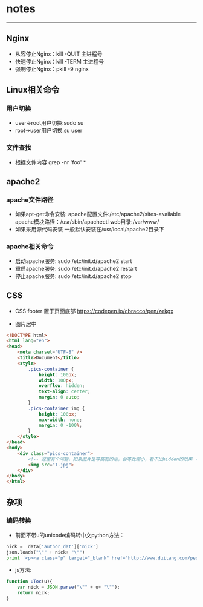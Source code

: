 # notes
------

## Nginx

* 从容停止Nginx：kill -QUIT 主进程号
* 快速停止Nginx：kill -TERM 主进程号
* 强制停止Nginx：pkill -9 nginx

## Linux相关命令
### 用户切换
* user→root用户切换:sudo su
* root→user用户切换:su user
### 文件查找
* 根据文件内容
grep -nr 'foo' * 

## apache2

### apache文件路径
* 如果apt-get命令安装:
apache配置文件:/etc/apache2/sites-available
apache模块路径：/usr/sbin/apachectl
web目录:/var/www/
* 如果采用源代码安装
一般默认安装在/usr/local/apache2目录下

### apache相关命令
* 启动apache服务:
sudo /etc/init.d/apache2 start
* 重启apache服务:
sudo /etc/init.d/apache2 restart
* 停止apache服务:
sudo /etc/init.d/apache2 stop

## CSS

* CSS footer 置于页面底部
https://codepen.io/cbracco/pen/zekgx

* 图片居中
```html
<!DOCTYPE html>
<html lang="en">
<head>
    <meta charset="UTF-8" />
    <title>Document</title>
    <style>
        .pics-container {
            height: 100px;
            width: 100px;
            overflow: hidden;
            text-align: center;
            margin: 0 auto;
        }
        .pics-container img {
            height: 100px;
            max-width: none;
            margin: 0 -100%;
        }
    </style>
</head>
<body>
    <div class="pics-container">
        <!-- 这里有个问题，如果图片是等高宽的话，会等比缩小，看不出hidden的效果 -->
        <img src="1.jpg">
    </div>
</body>
</html>
```

## 杂项

### 编码转换

* 前面不带u的unicode编码转中文python方法：
```python
nick =  data['author_dat']['nick']
json.loads("\"" + nick+ "\"")
print '<p><a class="p" target="_blank" href="http://www.duitang.com/people/1629580/">'+json.loads("\"" + nick+ "\"")+'</a></p></li></ul></div></div>'
```
* js方法:
```javascript
function uToc(u){
	var nick = JSON.parse("\"" + u+ "\"");
	return nick;
}
```

